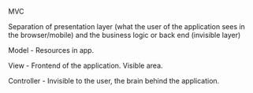 MVC

Separation of presentation layer
(what the user of the application sees in the browser/mobile) and the business logic or back end (invisible layer)

Model - Resources in app.

View - Frontend of the application. Visible area.

Controller - Invisible to the user, the brain behind the application.
